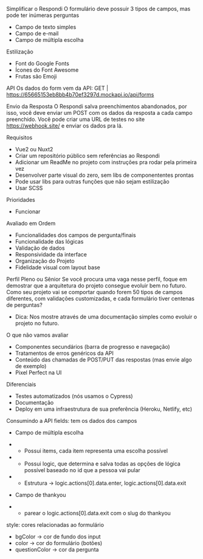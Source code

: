 Simplificar o Respondi
O formulário deve possuir 3 tipos de campos, mas pode ter inúmeras perguntas
- Campo de texto simples
- Campo de e-mail
- Campo de múltipla escolha

Estilização
- Font do Google Fonts
- Ícones do Font Awesome
- Frutas são Emoji

API
Os dados do form vem da API:
 GET | https://65665153eb8bb4b70ef3297d.mockapi.io/api/forms

 Envio da Resposta
 O Respondi salva preenchimentos abandonados, por isso, 
 você deve enviar um POST com os dados da resposta a cada campo preenchido. 
 Você pode criar uma URL de testes no site https://webhook.site/ e enviar os dados pra lá.

Requisitos
- Vue2 ou Nuxt2
- Criar um repositório público sem referências ao Respondi
- Adicionar um ReadMe no projeto com instruções pra rodar pela primeira vez
- Desenvolver parte visual do zero, sem libs de componententes prontas
- Pode usar libs para outras funções que não sejam estilização
- Usar SCSS

Prioridades
- Funcionar

Avaliado em Ordem
- Funcionalidades dos campos de pergunta/finais
- Funcionalidade das lógicas
- Validação de dados
- Responsividade da interface
- Organização do Projeto
- Fidelidade visual com layout base

Perfil Pleno ou Sênior
Se você procura uma vaga nesse perfil, foque em demostrar
que a arquitetura do projeto consegue evoluir bem no futuro. 
Como seu projeto vai se comportar quando forem 50 tipos de campos diferentes, 
com validações customizadas, e cada formulário tiver centenas de perguntas? 
- Dica: Nos mostre através de uma documentação simples como evoluir o projeto no futuro.

O que não vamos avaliar
- Componentes secundários (barra de progresso e navegação)
- Tratamentos de erros genéricos da API
- Conteúdo das chamadas de POST/PUT das respostas (mas envie algo de exemplo)
- Pixel Perfect na UI

Diferenciais
- Testes automatizados (nós usamos o Cypress)
- Documentação
- Deploy em uma infraestrutura de sua preferência (Heroku, Netlify, etc)


Consumindo a API
fields: tem os dados dos campos
- Campo de múltipla escolha
- - Possui items, cada item representa uma escolha possível
- - Possui logic, que determina e salva todas as opções de lógica possível baseado no id que a pessoa vai pular
- - Estrutura -> logic.actions[0].data.enter, logic.actions[0].data.exit

- Campo de thankyou
- - parear o logic.actions[0].data.exit com o slug do thankyou

style: cores relacionadas ao formulário
- bgColor -> cor de fundo dos input
- color -> cor do formulário (botões)
- questionColor -> cor da pergunta